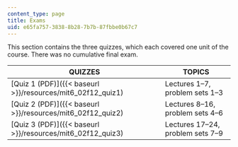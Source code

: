 ```yaml
---
content_type: page
title: Exams
uid: e65fa757-3838-8b28-7b7b-87fbbe0b67c7
---
```


This section contains the three quizzes, which each covered one unit of the course. There was no cumulative final exam.

| QUIZZES | TOPICS |
| --- | --- |
| [Quiz 1 (PDF)]({{< baseurl >}}/resources/mit6_02f12_quiz1) | Lectures 1–7, problem sets 1–3 |
| [Quiz 2 (PDF)]({{< baseurl >}}/resources/mit6_02f12_quiz2) | Lectures 8–16, problem sets 4–6 |
| [Quiz 3 (PDF)]({{< baseurl >}}/resources/mit6_02f12_quiz3) | Lectures 17–24, problem sets 7–9